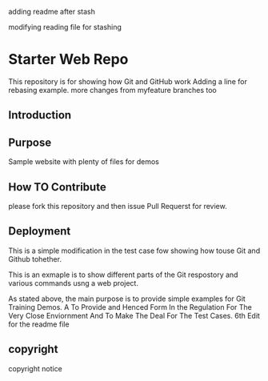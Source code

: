 adding readme after stash 

modifying reading file for stashing
# Starter Web Repo

This repository is for showing how Git and GitHub work
Adding a line for rebasing example.
more changes from myfeature branches too

## Introduction

## Purpose

Sample website with plenty of files for demos

## How TO Contribute

please fork this repository and then issue Pull Requerst for review.
## Deployment


This is a simple modification in the test case fow showing how touse Git and Github tohether. 


This is an exmaple is to show different parts of the Git respostory and various commands usng a web project.


As stated above, the main purpose is to provide simple examples for Git Training Demos. A To Provide and Henced Form In the Regulation For The Very Close Enviornment And To Make The Deal For The Test Cases.
6th Edit for the readme file

## copyright
copyright notice 
